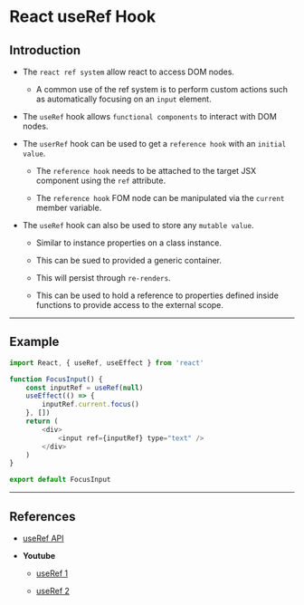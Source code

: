 # React useRef Hook


## Introduction

* The `react ref system` allow react to access DOM nodes.

    * A common use of the ref system is to perform custom actions such as automatically focusing on an `input` element.

* The `useRef` hook allows `functional components` to interact with DOM nodes.

* The `userRef` hook can be used to get a `reference hook` with an `initial value`.

    * The `reference hook` needs to be attached to the target JSX component using the `ref` attribute.

    * The `reference hook` FOM node can be manipulated via the `current` member variable.

* The `useRef` hook can also be used to store any `mutable value`. 

    * Similar to instance properties on a class instance.

    * This can be sued to provided a generic container.

    * This will persist through `re-renders`.

    * This can be used to hold a reference to properties defined inside functions to provide access to the external scope.

---

## Example

```javascript
import React, { useRef, useEffect } from 'react'

function FocusInput() {
	const inputRef = useRef(null)
	useEffect(() => {
		inputRef.current.focus()
	}, [])
	return (
		<div>
			<input ref={inputRef} type="text" />
		</div>
	)
}

export default FocusInput
```


---

## References

* [useRef API](https://reactjs.org/docs/hooks-reference.html#useref)

* __Youtube__

    * [useRef 1](https://www.youtube.com/watch?v=yCS2m01bQ6w&list=PLC3y8-rFHvwisvxhZ135pogtX7_Oe3Q3A&index=28)

    * [useRef 2](https://www.youtube.com/watch?v=yCS2m01bQ6w&list=PLC3y8-rFHvwisvxhZ135pogtX7_Oe3Q3A&index=28)
